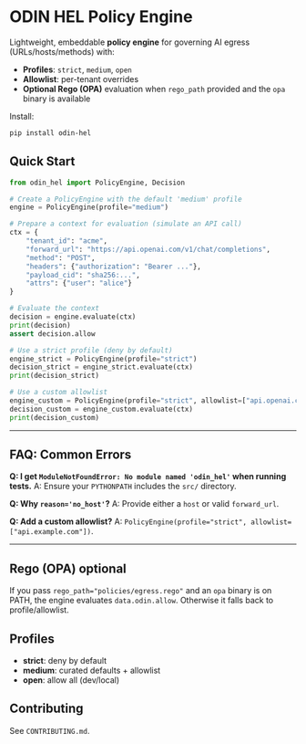 # ODIN HEL Policy Engine

Lightweight, embeddable **policy engine** for governing AI egress (URLs/hosts/methods) with:
- **Profiles**: `strict`, `medium`, `open`
- **Allowlist**: per-tenant overrides
- **Optional Rego (OPA)** evaluation when `rego_path` provided and the `opa` binary is available

Install:
```bash
pip install odin-hel
```

## Quick Start
```python
from odin_hel import PolicyEngine, Decision

# Create a PolicyEngine with the default 'medium' profile
engine = PolicyEngine(profile="medium")

# Prepare a context for evaluation (simulate an API call)
ctx = {
    "tenant_id": "acme",
    "forward_url": "https://api.openai.com/v1/chat/completions",
    "method": "POST",
    "headers": {"authorization": "Bearer ..."},
    "payload_cid": "sha256:...",
    "attrs": {"user": "alice"}
}

# Evaluate the context
decision = engine.evaluate(ctx)
print(decision)
assert decision.allow

# Use a strict profile (deny by default)
engine_strict = PolicyEngine(profile="strict")
decision_strict = engine_strict.evaluate(ctx)
print(decision_strict)

# Use a custom allowlist
engine_custom = PolicyEngine(profile="strict", allowlist=["api.openai.com"])
decision_custom = engine_custom.evaluate(ctx)
print(decision_custom)
```

---

## FAQ: Common Errors

**Q: I get `ModuleNotFoundError: No module named 'odin_hel'` when running tests.**
A: Ensure your `PYTHONPATH` includes the `src/` directory.

**Q: Why `reason='no_host'`?**
A: Provide either a `host` or valid `forward_url`.

**Q: Add a custom allowlist?**
A: `PolicyEngine(profile="strict", allowlist=["api.example.com"])`.

---

## Rego (OPA) optional
If you pass `rego_path="policies/egress.rego"` and an `opa` binary is on PATH, the engine evaluates `data.odin.allow`. Otherwise it falls back to profile/allowlist.

## Profiles
- **strict**: deny by default
- **medium**: curated defaults + allowlist
- **open**: allow all (dev/local)

## Contributing
See `CONTRIBUTING.md`.
